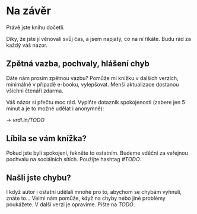 # Na závěr

Právě jste knihu dočetli.

Díky, že jste jí věnovali svůj čas, a jsem napjatý, co na ní říkáte. Budu rád za každý váš názor.

## Zpětná vazba, pochvaly, hlášení chyb

Dáte nám prosím zpětnou vazbu? Pomůže mi knížku v dalších verzích, minimálně v případě e-booku, vylepšovat. Menší aktualizace dostanou všichni čtenáři zdarma.

Váš názor si přečtu moc rád. Vyplňte dotazník spokojenosti (zabere jen 5 minut a je to možné udělat i anonymně):

→ *vrdl.in/TODO*

## Líbila se vám knížka?

Pokud jste byli spokojení, řekněte to ostatním. Budeme vděční za veřejnou pochvalu na sociálních sítích. Použijte hashtag *#TODO*.

## Našli jste chybu?

I když autor i ostatní udělali mnohé pro to, abychom se chybám vyhnuli, znáte to… Velmi nám pomůže, když na chyby nebo jiné problémy poukážete. V další verzi je opravíme. Pište na *TODO*.
